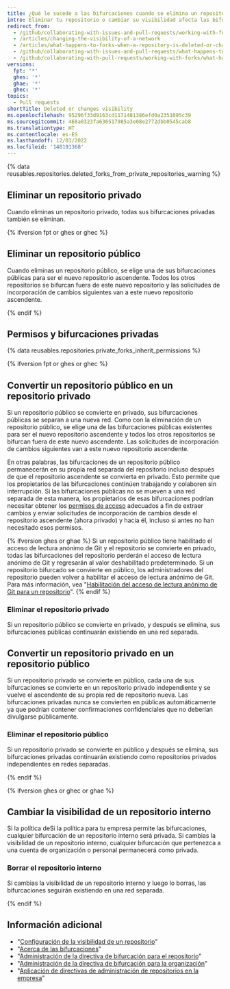 ```yaml
---
title: ¿Qué le sucede a las bifurcaciones cuando se elimina un repositorio o cambia la visibilidad?
intro: Eliminar tu repositorio o cambiar su visibilidad afecta las bifurcaciones de ese repositorio.
redirect_from:
  - /github/collaborating-with-issues-and-pull-requests/working-with-forks/what-happens-to-forks-when-a-repository-is-deleted-or-changes-visibility
  - /articles/changing-the-visibility-of-a-network
  - /articles/what-happens-to-forks-when-a-repository-is-deleted-or-changes-visibility
  - /github/collaborating-with-issues-and-pull-requests/what-happens-to-forks-when-a-repository-is-deleted-or-changes-visibility
  - /github/collaborating-with-pull-requests/working-with-forks/what-happens-to-forks-when-a-repository-is-deleted-or-changes-visibility
versions:
  fpt: '*'
  ghes: '*'
  ghae: '*'
  ghec: '*'
topics:
  - Pull requests
shortTitle: Deleted or changes visibility
ms.openlocfilehash: 95296f33d9163cd1171481386efd0a2351095c39
ms.sourcegitcommit: 468a0323fa636517985a3e08e2772dbb0545cab8
ms.translationtype: HT
ms.contentlocale: es-ES
ms.lasthandoff: 12/03/2022
ms.locfileid: '148191368'
---
```

{% data reusables.repositories.deleted_forks_from_private_repositories_warning %}

## Eliminar un repositorio privado

Cuando eliminas un repositorio privado, todas sus bifurcaciones privadas también se eliminan.

{% ifversion fpt or ghes or ghec %}

## Eliminar un repositorio público

Cuando eliminas un repositorio público, se elige una de sus bifurcaciones públicas para ser el nuevo repositorio ascendente. Todos los otros repositorios se bifurcan fuera de este nuevo repositorio y las solicitudes de incorporación de cambios siguientes van a este nuevo repositorio ascendente.

{% endif %}

## Permisos y bifurcaciones privadas

{% data reusables.repositories.private_forks_inherit_permissions %}

{% ifversion fpt or ghes or ghec %}

## Convertir un repositorio público en un repositorio privado

Si un repositorio público se convierte en privado, sus bifurcaciones públicas se separan a una nueva red. Como con la eliminación de un repositorio público, se elige una de las bifurcaciones públicas existentes para ser el nuevo repositorio ascendente y todos los otros repositorios se bifurcan fuera de este nuevo ascendente. Las solicitudes de incorporación de cambios siguientes van a este nuevo repositorio ascendente.

En otras palabras, las bifurcaciones de un repositorio público permanecerán en su propia red separada del repositorio incluso después de que el repositorio ascendente se convierta en privado. Esto permite que los propietarios de las bifurcaciones continúen trabajando y colaboren sin interrupción. Si las bifurcaciones públicas no se mueven a una red separada de esta manera, los propietarios de esas bifurcaciones podrían necesitar obtener los [permisos de acceso](/articles/access-permissions-on-github) adecuados a fin de extraer cambios y enviar solicitudes de incorporación de cambios desde el repositorio ascendente (ahora privado) y hacia él, incluso si antes no han necesitado esos permisos.

{% ifversion ghes or ghae %} Si un repositorio público tiene habilitado el acceso de lectura anónimo de Git y el repositorio se convierte en privado, todas las bifurcaciones del repositorio perderán el acceso de lectura anónimo de Git y regresarán al valor deshabilitado predeterminado. Si un repositorio bifurcado se convierte en público, los administradores del repositorio pueden volver a habilitar el acceso de lectura anónimo de Git. Para más información, vea "[Habilitación del acceso de lectura anónimo de Git para un repositorio](/enterprise/user/articles/enabling-anonymous-git-read-access-for-a-repository)".
{% endif %}

### Eliminar el repositorio privado

Si un repositorio público se convierte en privado, y después se elimina, sus bifurcaciones públicas continuarán existiendo en una red separada.

## Convertir un repositorio privado en un repositorio público

Si un repositorio privado se convierte en público, cada una de sus bifurcaciones se convierte en un repositorio privado independiente y se vuelve el ascendente de su propia red de repositorio nueva. Las bifurcaciones privadas nunca se convierten en públicas automáticamente ya que podrían contener confirmaciones confidenciales que no deberían divulgarse públicamente.

### Eliminar el repositorio público

Si un repositorio privado se convierte en público y después se elimina, sus bifurcaciones privadas continuarán existiendo como repositorios privados independientes en redes separadas.

{% endif %}

{% ifversion ghes or ghec or ghae %}

## Cambiar la visibilidad de un repositorio interno



Si la política deSi la política para tu empresa permite las bifurcaciones, cualquier bifurcación de un repositorio interno será privada. Si cambias la visibilidad de un repositorio interno, cualquier bifurcación que pertenezca a una cuenta de organización o personal permanecerá como privada.

### Borrar el repositorio interno

Si cambias la visibilidad de un repositorio interno y luego lo borras, las bifurcaciones seguirán existiendo en una red separada.

{% endif %}

## Información adicional

- "[Configuración de la visibilidad de un repositorio](/articles/setting-repository-visibility)"
- "[Acerca de las bifurcaciones](/pull-requests/collaborating-with-pull-requests/working-with-forks/about-forks)"
- "[Administración de la directiva de bifurcación para el repositorio](/github/administering-a-repository/managing-the-forking-policy-for-your-repository)"
- "[Administración de la directiva de bifurcación para la organización](/organizations/managing-organization-settings/managing-the-forking-policy-for-your-organization)"
- "[Aplicación de directivas de administración de repositorios en la empresa](/admin/policies/enforcing-repository-management-policies-in-your-enterprise#enforcing-a-policy-on-forking-private-or-internal-repositories)"
